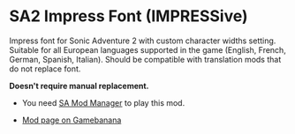 # SA2 Impress Font (IMPRESSive)

Impress font for Sonic Adventure 2 with custom character widths setting. Suitable for all European languages supported in the game (English, French, German, Spanish, Italian). Should be compatible with translation mods that do not replace font.

**Doesn't require manual replacement.**


- You need [SA Mod Manager](https://gamebanana.com/tools/15436) to play this mod.

- [Mod page on Gamebanana](https://gamebanana.com/mods/469542)
